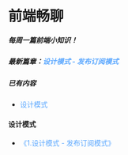 # 前端畅聊
##### 每周一篇前端小知识！
##### 最新篇章：<font color=#58a6ff >设计模式 - 发布订阅模式</font>
##### 已有内容
- <font color=#58a6ff >设计模式</font>
#### 设计模式
- <font color=#58a6ff >《1.设计模式 - 发布订阅模式》</font>
